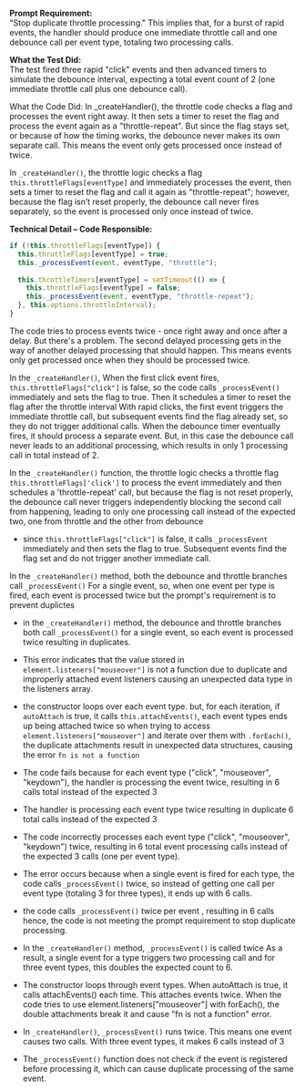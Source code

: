 **Prompt Requirement:**  
"Stop duplicate throttle processing." This implies that, for a burst of rapid events, the handler should produce one immediate throttle call and one debounce call per event type, totaling two processing calls.

**What the Test Did:**  
The test fired three rapid "click" events and then advanced timers to simulate the debounce interval, expecting a total event count of 2 (one immediate throttle call plus one debounce call).

What the Code Did:
In _createHandler(), the throttle code checks a flag and processes the event right away. It then sets a timer to reset the flag and process the event again as a "throttle-repeat". But since the flag stays set, or because of how the timing works, the debounce never makes its own separate call. This means the event only gets processed once instead of twice.

In `_createHandler()`, the throttle logic checks a flag `this.throttleFlags[eventType]` and immediately processes the event, then sets a timer to reset the flag and call it again as "throttle-repeat"; however, because the flag isn’t reset properly, the debounce call never fires separately, so the event is processed only once instead of twice.

**Technical Detail – Code Responsible:**  
```javascript
if (!this.throttleFlags[eventType]) {
  this.throttleFlags[eventType] = true;
  this._processEvent(event, eventType, "throttle");
  
  this.throttleTimers[eventType] = setTimeout(() => {
    this.throttleFlags[eventType] = false;
    this._processEvent(event, eventType, "throttle-repeat");
  }, this.options.throttleInterval);
}
```
The code tries to process events twice - once right away and once after a delay. But there's a problem. The second delayed processing gets in the way of another delayed processing that should happen. This means events only get processed once when they should be processed twice.

In the `_createHandler()`, When the first click event fires, `this.throttleFlags["click"]` is false, so the code calls `_processEvent()` immediately and sets the flag to true. Then it schedules a timer to reset the flag after the throttle interval
With rapid clicks, the first event triggers the immediate throttle call, but subsequent events find the flag already set, so they do not trigger additional calls. When the debounce timer eventually fires, it should process a separate event. But, in this case the debounce call never leads to an additional processing, which results in only 1 processing call in total instead of 2.

In the `_createHandler()` function, the throttle logic checks a throttle flag `this.throttleFlags['click']` to process the event immediately and then schedules a 'throttle-repeat' call, but because the flag is not reset properly, the debounce call never triggers independently blocking the second call from happening, leading to only one processing call instead of the expected two, one from throttle and the other from debounce

- since `this.throttleFlags["click"]` is false, it calls `_processEvent` immediately and then sets the flag to true. Subsequent events find the flag set and do not trigger another immediate call.

In the `_createHandler()` method, both the debounce and throttle branches call `_processEvent()` For a single event, so, when one event per type is fired, each event is processed twice but the prompt's requirement is to prevent duplictes

- in the `_createHandler()` method, the debounce and throttle branches both call `_processEvent()` for a single event, so each event is processed twice resulting in duplicates.


- This error indicates that the value stored in `element.listeners["mouseover"]` is not a function  due to duplicate and improperly attached event listeners causing an unexpected data type in the listeners array.


- the constructor loops over each event type. but, for each iteration, if `autoAttach` is true, it calls `this.attachEvents()`, each event types ends up being attached twice so when trying to access `element.listeners["mouseover"]` and iterate over them with `.forEach()`, the duplicate attachments result in unexpected data structures, causing the error `fn is not a function`


- The code fails because for each event type ("click", "mouseover", "keydown"), the handler is processing the event twice, resulting in 6 calls total instead of the expected 3 

- The handler is processing each event type twice resulting in duplicate 6 total calls instead of the expected 3

- The code incorrectly processes each event type ("click", "mouseover", "keydown") twice, resulting in 6 total event processing calls instead of the expected 3 calls (one per event type).

- The error occurs because when a single event is fired for each type, the code calls `_processEvent()` twice, so instead of getting one call per event type (totaling 3 for three types), it ends up with 6 calls.

-  the code calls `_processEvent()` twice per event , resulting in 6 calls hence, the code is not meeting the prompt requirement to stop duplicate processing.

- In the `_createHandler()` method, `_processEvent()` is called twice As a result, a single event for a type triggers two processing call and for three event types, this doubles the expected count to 6.


- The constructor loops through event types. When autoAttach is true, it calls attachEvents() each time. This attaches events twice. When the code tries to use element.listeners["mouseover"] with forEach(), the double attachments break it and cause "fn is not a function" error.


- In `_createHandler()`, `_processEvent()` runs twice. This means one event causes two calls. With three event types, it makes 6 calls instead of 3

- The `_processEvent()` function does not check if the event is registered before processing it, which can cause duplicate processing of the same event.
